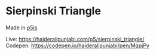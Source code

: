 # Sierpinski Triangle
Made in [p5js](https://p5js.org/)

Live: https://haideralipunjabi.com/p5/sierpinski_triangle/    
Codepen: https://codepen.io/haideralipunjabi/pen/MqpjPy
